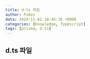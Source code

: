 ```yaml
---
title: d.ts 파일
author: Psmin
data: 2024-11-01 18:46:36 +0900
categories: [Knowledge, Typescript]
tags: [prisma, d.ts]
---
```


## d.ts 파일
